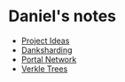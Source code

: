 # Daniel's notes

- [Project Ideas](https://hackmd.io/@danielrachi/rJecko4q2)
- [Danksharding](https://hackmd.io/@danielrachi/Hy9jE3S52)
- [Portal Network](https://hackmd.io/@danielrachi/ry5aR6Tqn)
- [Verkle Trees](https://hackmd.io/@danielrachi/rkHgdBsqn)